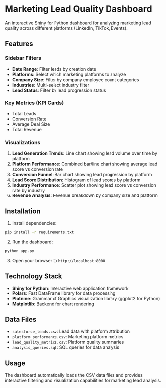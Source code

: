 # Marketing Lead Quality Dashboard

An interactive Shiny for Python dashboard for analyzing marketing lead quality across different platforms (LinkedIn, TikTok, Events).

## Features

### Sidebar Filters
- **Date Range**: Filter leads by creation date
- **Platforms**: Select which marketing platforms to analyze
- **Company Size**: Filter by company employee count categories
- **Industries**: Multi-select industry filter
- **Lead Status**: Filter by lead progression status

### Key Metrics (KPI Cards)
- Total Leads
- Conversion Rate
- Average Deal Size
- Total Revenue

### Visualizations
1. **Lead Generation Trends**: Line chart showing lead volume over time by platform
2. **Platform Performance**: Combined bar/line chart showing average lead score vs conversion rate
3. **Conversion Funnel**: Bar chart showing lead progression by platform
4. **Lead Score Distribution**: Histogram of lead scores by platform
5. **Industry Performance**: Scatter plot showing lead score vs conversion rate by industry
6. **Revenue Analysis**: Revenue breakdown by company size and platform

## Installation

1. Install dependencies:
```bash
pip install -r requirements.txt
```

2. Run the dashboard:
```bash
python app.py
```

3. Open your browser to `http://localhost:8000`

## Technology Stack

- **Shiny for Python**: Interactive web application framework
- **Polars**: Fast DataFrame library for data processing
- **Plotnine**: Grammar of Graphics visualization library (ggplot2 for Python)
- **Matplotlib**: Backend for chart rendering

## Data Files

- `salesforce_leads.csv`: Lead data with platform attribution
- `platform_performance.csv`: Marketing platform metrics
- `lead_quality_metrics.csv`: Platform quality summaries
- `analysis_queries.sql`: SQL queries for data analysis

## Usage

The dashboard automatically loads the CSV data files and provides interactive filtering and visualization capabilities for marketing lead analysis.